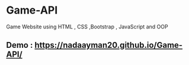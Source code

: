 # Game-API
Game Website using HTML , CSS ,Bootstrap , JavaScript and OOP

## Demo : https://nadaayman20.github.io/Game-API/
